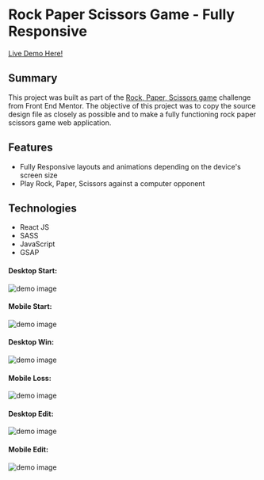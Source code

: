 # Rock Paper Scissors Game - Fully Responsive

[Live Demo Here!](https://zflegle3.github.io/rock-paper-scissors-game/)

## Summary

This project was built as part of the [Rock, Paper, Scissors game](https://www.frontendmentor.io/challenges/rock-paper-scissors-game-pTgwgvgH) challenge from Front End Mentor. The objective of this project was to copy the source design file as closely as possible and to make a fully functioning rock paper scissors game web application.

## Features 
* Fully Responsive layouts and animations depending on the device's screen size
* Play Rock, Paper, Scissors against a computer opponent

## Technologies
* React JS
* SASS
* JavaScript
* GSAP

#### Desktop Start:
![demo image](https://raw.githubusercontent.com/zflegle3/rock-paper-scissors-game/main/design/original/desktop-step-1.jpg)

#### Mobile Start:
![demo image](https://raw.githubusercontent.com/zflegle3/rock-paper-scissors-game/main/design/original/mobile-step-1.jpg)

#### Desktop Win:
![demo image](https://raw.githubusercontent.com/zflegle3/rock-paper-scissors-game/main/design/original/desktop-step-4-win.jpg)

#### Mobile Loss:
![demo image](https://raw.githubusercontent.com/zflegle3/rock-paper-scissors-game/main/design/original/mobile-step-4-lose.jpg)

#### Desktop Edit:
![demo image](https://raw.githubusercontent.com/zflegle3/rock-paper-scissors-game/main/design/original/desktop-rules-modal.jpg)

#### Mobile Edit:
![demo image](https://raw.githubusercontent.com/zflegle3/rock-paper-scissors-game/main/design/original/mobile-rules-modal.jpg)






